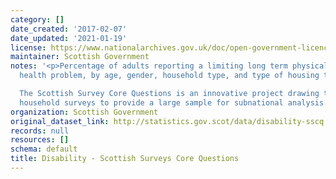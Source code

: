 ```yaml
---
category: []
date_created: '2017-02-07'
date_updated: '2021-01-19'
license: https://www.nationalarchives.gov.uk/doc/open-government-licence/version/3/
maintainer: Scottish Government
notes: '<p>Percentage of adults reporting a limiting long term physical or mental
  health problem, by age, gender, household type, and type of housing tenure.

  The Scottish Survey Core Questions is an innovative project drawing together multiple
  household surveys to provide a large sample for subnational analysis. </p>'
organization: Scottish Government
original_dataset_link: http://statistics.gov.scot/data/disability-sscq
records: null
resources: []
schema: default
title: Disability - Scottish Surveys Core Questions
---
```

